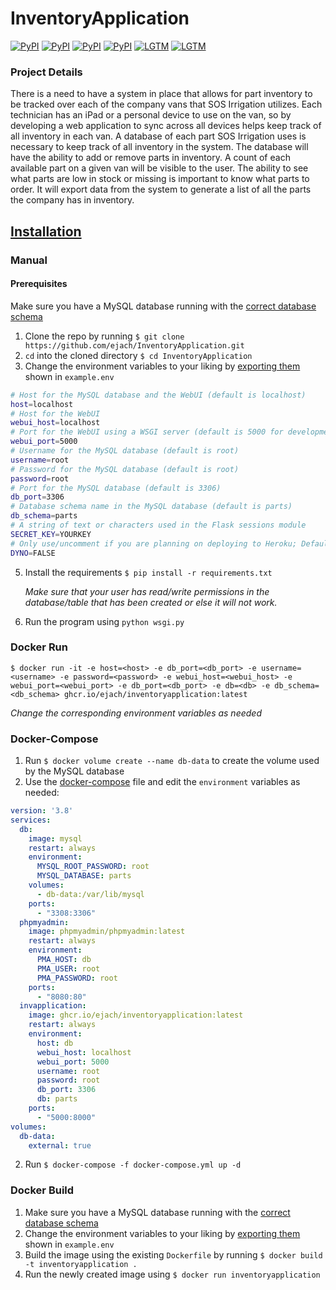 # InventoryApplication

[![PyPI](https://img.shields.io/pypi/v/flask?logo=python&label=flask&style=flat-square&color=FFD43B)](https://pypi.org/project/flask/)
[![PyPI](https://img.shields.io/pypi/v/gunicorn?logo=python&label=gunicorn&style=flat-square&color=FFD43B)](https://pypi.org/project/gunicorn/)
[![PyPI](https://img.shields.io/pypi/v/sqlalchemy?logo=python&label=SQLAlchemy&style=flat-square&color=FFD43B)](https://pypi.org/project/sqlalchemy/)
[![PyPI](https://img.shields.io/pypi/v/pymysql?logo=python&label=PyMySQL&style=flat-square&color=FFD43B)](https://pypi.org/project/pymysql/)
[![LGTM](https://img.shields.io/lgtm/grade/python/github/ejach/InventoryApplication?color=FFD43B&logo=python&style=flat-square)](https://lgtm.com/projects/g/ejach/InventoryApplication/)
[![LGTM](https://img.shields.io/lgtm/grade/javascript/github/ejach/InventoryApplication?color=FFD43B&logo=javascript&style=flat-square)](https://lgtm.com/projects/g/ejach/InventoryApplication/)

### Project Details
There is a need to have a system in place that allows for part inventory to be tracked over each of the company vans that SOS Irrigation utilizes. Each technician has an iPad or a personal device to use on the van, so by developing a web application to sync across all devices helps keep track of all inventory in each van. A database of each part SOS Irrigation uses is necessary to keep track of all inventory in the system. The database will have the ability to add or remove parts in inventory. A count of each available part on a given van will be visible to the user. The ability to see what parts are low in stock or missing is important to know what parts to order. It will export data from the system to generate a list of all the parts the company has in inventory.

## [Installation](https://github.com/ejach/InventoryApplication/wiki/Installation)

### Manual

#### Prerequisites

Make sure you have a MySQL database running with the [correct database schema](https://github.com/ejach/InventoryApplication/blob/main/database.sql)

1. Clone the repo by running `$ git clone https://github.com/ejach/InventoryApplication.git`
2. `cd` into the cloned directory `$ cd InventoryApplication`
3. Change the environment variables to your liking by [exporting them](https://bash.cyberciti.biz/guide/Export_Variables) shown in `example.env`
```bash
# Host for the MySQL database and the WebUI (default is localhost)
host=localhost
# Host for the WebUI
webui_host=localhost
# Port for the WebUI using a WSGI server (default is 5000 for development, 8000 for production)
webui_port=5000
# Username for the MySQL database (default is root)
username=root
# Password for the MySQL database (default is root)
password=root
# Port for the MySQL database (default is 3306)
db_port=3306
# Database schema name in the MySQL database (default is parts)
db_schema=parts
# A string of text or characters used in the Flask sessions module
SECRET_KEY=YOURKEY
# Only use/uncomment if you are planning on deploying to Heroku; Default is False
DYNO=FALSE
```
5. Install the requirements `$ pip install -r requirements.txt`

    _Make sure that your user has read/write permissions in the database/table that has been created or else it will not work._

6. Run the program using `python wsgi.py`

### Docker Run
`$ docker run -it -e host=<host> -e db_port=<db_port> -e username=<username> -e password=<password> -e webui_host=<webui_host> -e webui_port=<webui_port> -e db_port=<db_port> -e db=<db> -e db_schema=<db_schema> ghcr.io/ejach/inventoryapplication:latest`

_Change the corresponding environment variables as needed_

### Docker-Compose

1. Run `$ docker volume create --name db-data` to create the volume used by the MySQL database
2. Use the [docker-compose](https://github.com/ejach/InventoryApplication/blob/main/docker-compose.yml) file and edit the `environment` variables as needed:

```yaml
version: '3.8'
services:
  db:
    image: mysql
    restart: always
    environment:
      MYSQL_ROOT_PASSWORD: root
      MYSQL_DATABASE: parts
    volumes:
      - db-data:/var/lib/mysql
    ports:
      - "3308:3306"
  phpmyadmin:
    image: phpmyadmin/phpmyadmin:latest
    restart: always
    environment:
      PMA_HOST: db
      PMA_USER: root
      PMA_PASSWORD: root
    ports:
      - "8080:80"
  invapplication:
    image: ghcr.io/ejach/inventoryapplication:latest
    restart: always
    environment:
      host: db
      webui_host: localhost
      webui_port: 5000
      username: root
      password: root
      db_port: 3306
      db: parts
    ports:
      - "5000:8000"
volumes:
  db-data:
    external: true
```
2. Run `$ docker-compose -f docker-compose.yml up -d`

### Docker Build
1. Make sure you have a MySQL database running with the [correct database schema](https://github.com/ejach/InventoryApplication/blob/main/database.sql)
2. Change the environment variables to your liking by [exporting them](https://bash.cyberciti.biz/guide/Export_Variables) shown in `example.env`
3. Build the image using the existing `Dockerfile` by running `$ docker build -t inventoryapplication .`
4. Run the newly created image using `$ docker run inventoryapplication`
